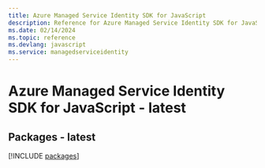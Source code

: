 ```yaml
---
title: Azure Managed Service Identity SDK for JavaScript
description: Reference for Azure Managed Service Identity SDK for JavaScript
ms.date: 02/14/2024
ms.topic: reference
ms.devlang: javascript
ms.service: managedserviceidentity
---
```

# Azure Managed Service Identity SDK for JavaScript - latest
## Packages - latest
[!INCLUDE [packages](managed-service-identity-index.md)]